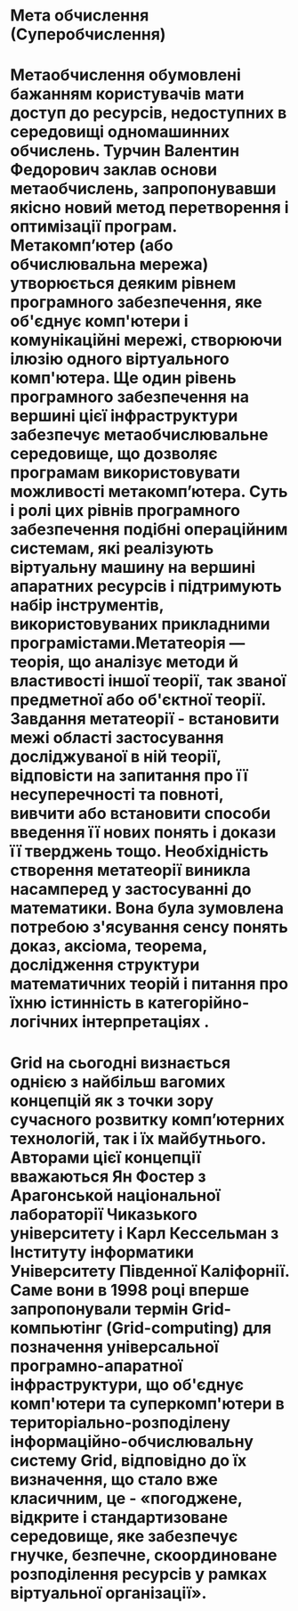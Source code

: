 # Мета обчислення (Суперобчислення)

# Метаобчислення обумовлені бажанням користувачів мати доступ до ресурсів, недоступних в середовищі одномашинних обчислень. Турчин Валентин Федорович заклав основи метаобчислень, запропонувавши якісно новий метод перетворення і оптимізації програм. Метакомп’ютер (або обчислювальна мережа) утворюється деяким рівнем програмного забезпечення, яке об'єднує комп'ютери і комунікаційні мережі, створюючи ілюзію одного віртуального комп'ютера. Ще один рівень програмного забезпечення на вершині цієї інфраструктури забезпечує метаобчислювальне середовище, що дозволяє програмам використовувати можливості метакомп’ютера. Суть і ролі цих рівнів програмного забезпечення подібні операційним системам, які реалізують віртуальну машину на вершині апаратних ресурсів і підтримують набір інструментів, використовуваних прикладними програмістами.Метатеорія — теорія, що аналізує методи й властивості іншої теорії, так званої предметної або об'єктної теорії. Завдання метатеорії - встановити межі області застосування досліджуваної в ній теорії, відповісти на запитання про її несуперечності та повноті, вивчити або встановити способи введення її нових понять і докази її тверджень тощо. Необхідність створення метатеорії виникла насамперед у застосуванні до математики. Вона була зумовлена потребою з'ясування сенсу понять доказ, аксіома, теорема, дослідження структури математичних теорій і питання про їхню істинність в категорійно-логічних інтерпретаціях .

# Grid на сьогодні визнається однією з найбільш вагомих концепцій як з точки зору сучасного розвитку комп’ютерних технологій, так і їх майбутнього. Авторами цієї концепції вважаються Ян Фостер з Арагонськой національної лабораторії Чиказького університету і Карл Кессельман з Інституту інформатики Університету Південної Каліфорнії. Саме вони в 1998 році вперше запропонували термін Grid- компьютінг (Grid-computing) для позначення універсальної програмно-апаратної інфраструктури, що об'єднує комп'ютери та суперкомп'ютери в територіально-розподілену інформаційно-обчислювальну систему Grid, відповідно до їх визначення, що стало вже класичним, це - «погоджене, відкрите і стандартизоване середовище, яке забезпечує гнучке, безпечне, скоординоване розподілення ресурсів у рамках віртуальної організації».
